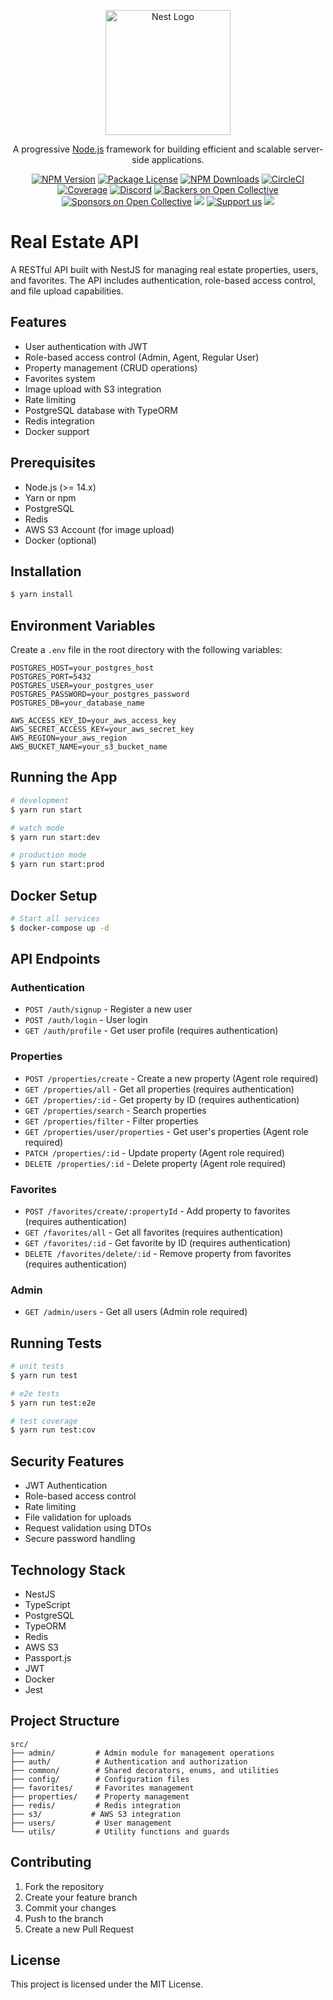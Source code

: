 <p align="center">
  <a href="http://nestjs.com/" target="blank"><img src="https://nestjs.com/img/logo-small.svg" width="200" alt="Nest Logo" /></a>
</p>

[circleci-image]: https://img.shields.io/circleci/build/github/nestjs/nest/master?token=abc123def456
[circleci-url]: https://circleci.com/gh/nestjs/nest

  <p align="center">A progressive <a href="http://nodejs.org" target="_blank">Node.js</a> framework for building efficient and scalable server-side applications.</p>
    <p align="center">
<a href="https://www.npmjs.com/~nestjscore" target="_blank"><img src="https://img.shields.io/npm/v/@nestjs/core.svg" alt="NPM Version" /></a>
<a href="https://www.npmjs.com/~nestjscore" target="_blank"><img src="https://img.shields.io/npm/l/@nestjs/core.svg" alt="Package License" /></a>
<a href="https://www.npmjs.com/~nestjscore" target="_blank"><img src="https://img.shields.io/npm/dm/@nestjs/common.svg" alt="NPM Downloads" /></a>
<a href="https://circleci.com/gh/nestjs/nest" target="_blank"><img src="https://img.shields.io/circleci/build/github/nestjs/nest/master" alt="CircleCI" /></a>
<a href="https://coveralls.io/github/nestjs/nest?branch=master" target="_blank"><img src="https://coveralls.io/repos/github/nestjs/nest/badge.svg?branch=master#9" alt="Coverage" /></a>
<a href="https://discord.gg/G7Qnnhy" target="_blank"><img src="https://img.shields.io/badge/discord-online-brightgreen.svg" alt="Discord"/></a>
<a href="https://opencollective.com/nest#backer" target="_blank"><img src="https://opencollective.com/nest/backers/badge.svg" alt="Backers on Open Collective" /></a>
<a href="https://opencollective.com/nest#sponsor" target="_blank"><img src="https://opencollective.com/nest/sponsors/badge.svg" alt="Sponsors on Open Collective" /></a>
  <a href="https://paypal.me/kamilmysliwiec" target="_blank"><img src="https://img.shields.io/badge/Donate-PayPal-ff3f59.svg"/></a>
    <a href="https://opencollective.com/nest#sponsor"  target="_blank"><img src="https://img.shields.io/badge/Support%20us-Open%20Collective-41B883.svg" alt="Support us"></a>
  <a href="https://twitter.com/nestframework" target="_blank"><img src="https://img.shields.io/twitter/follow/nestframework.svg?style=social&label=Follow"></a>
</p>
  <!--[![Backers on Open Collective](https://opencollective.com/nest/backers/badge.svg)](https://opencollective.com/nest#backer)
  [![Sponsors on Open Collective](https://opencollective.com/nest/sponsors/badge.svg)](https://opencollective.com/nest#sponsor)-->

# Real Estate API

A RESTful API built with NestJS for managing real estate properties, users, and favorites. The API includes authentication, role-based access control, and file upload capabilities.

## Features

- User authentication with JWT
- Role-based access control (Admin, Agent, Regular User)
- Property management (CRUD operations)
- Favorites system
- Image upload with S3 integration
- Rate limiting
- PostgreSQL database with TypeORM
- Redis integration
- Docker support

## Prerequisites

- Node.js (>= 14.x)
- Yarn or npm
- PostgreSQL
- Redis
- AWS S3 Account (for image upload)
- Docker (optional)

## Installation

```bash
$ yarn install
```

## Environment Variables

Create a `.env` file in the root directory with the following variables:

```
POSTGRES_HOST=your_postgres_host
POSTGRES_PORT=5432
POSTGRES_USER=your_postgres_user
POSTGRES_PASSWORD=your_postgres_password
POSTGRES_DB=your_database_name

AWS_ACCESS_KEY_ID=your_aws_access_key
AWS_SECRET_ACCESS_KEY=your_aws_secret_key
AWS_REGION=your_aws_region
AWS_BUCKET_NAME=your_s3_bucket_name
```

## Running the App

```bash
# development
$ yarn run start

# watch mode
$ yarn run start:dev

# production mode
$ yarn run start:prod
```

## Docker Setup

```bash
# Start all services
$ docker-compose up -d
```

## API Endpoints

### Authentication

- `POST /auth/signup` - Register a new user
- `POST /auth/login` - User login
- `GET /auth/profile` - Get user profile (requires authentication)

### Properties

- `POST /properties/create` - Create a new property (Agent role required)
- `GET /properties/all` - Get all properties (requires authentication)
- `GET /properties/:id` - Get property by ID (requires authentication)
- `GET /properties/search` - Search properties
- `GET /properties/filter` - Filter properties
- `GET /properties/user/properties` - Get user's properties (Agent role required)
- `PATCH /properties/:id` - Update property (Agent role required)
- `DELETE /properties/:id` - Delete property (Agent role required)

### Favorites

- `POST /favorites/create/:propertyId` - Add property to favorites (requires authentication)
- `GET /favorites/all` - Get all favorites (requires authentication)
- `GET /favorites/:id` - Get favorite by ID (requires authentication)
- `DELETE /favorites/delete/:id` - Remove property from favorites (requires authentication)

### Admin

- `GET /admin/users` - Get all users (Admin role required)

## Running Tests

```bash
# unit tests
$ yarn run test

# e2e tests
$ yarn run test:e2e

# test coverage
$ yarn run test:cov
```

## Security Features

- JWT Authentication
- Role-based access control
- Rate limiting
- File validation for uploads
- Request validation using DTOs
- Secure password handling

## Technology Stack

- NestJS
- TypeScript
- PostgreSQL
- TypeORM
- Redis
- AWS S3
- Passport.js
- JWT
- Docker
- Jest

## Project Structure

```
src/
├── admin/         # Admin module for management operations
├── auth/          # Authentication and authorization
├── common/        # Shared decorators, enums, and utilities
├── config/        # Configuration files
├── favorites/     # Favorites management
├── properties/    # Property management
├── redis/         # Redis integration
├── s3/           # AWS S3 integration
├── users/         # User management
└── utils/         # Utility functions and guards
```

## Contributing

1. Fork the repository
2. Create your feature branch
3. Commit your changes
4. Push to the branch
5. Create a new Pull Request

## License

This project is licensed under the MIT License.
